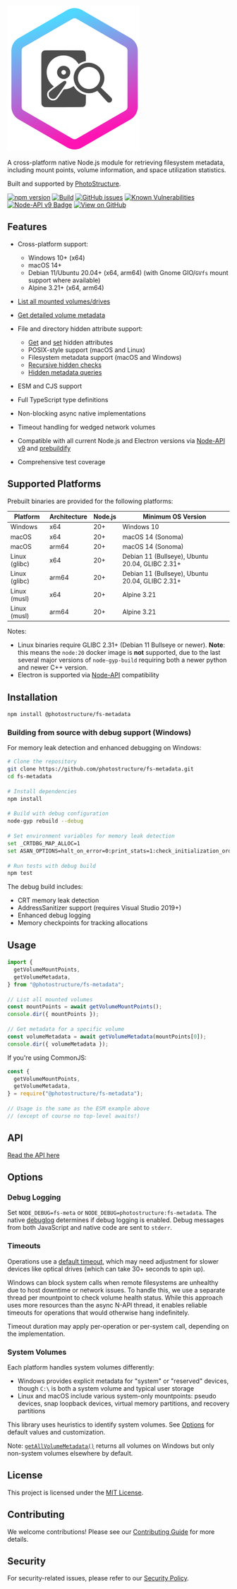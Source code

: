 ![PhotoStructure fs-metadata logo](https://raw.githubusercontent.com/photostructure/fs-metadata/main/doc/logo.svg)

A cross-platform native Node.js module for retrieving filesystem metadata, including mount points, volume information, and space utilization statistics.

Built and supported by [PhotoStructure](https://photostructure.com).

[![npm version](https://img.shields.io/npm/v/@photostructure/fs-metadata.svg)](https://www.npmjs.com/package/@photostructure/fs-metadata)
[![Build](https://github.com/photostructure/fs-metadata/actions/workflows/build.yml/badge.svg?branch=main)](https://github.com/photostructure/fs-metadata/actions/workflows/build.yml)
[![GitHub issues](https://img.shields.io/github/issues/photostructure/fs-metadata.svg)](https://github.com/photostructure/fs-metadata/issues)
[![Known Vulnerabilities](https://snyk.io/test/github/photostructure/fs-metadata/badge.svg?targetFile=package.json)](https://snyk.io/test/github/photostructure/fs-metadata?targetFile=package.json)
[![Node-API v9 Badge](https://raw.githubusercontent.com/nodejs/abi-stable-node/refs/heads/doc/assets/Node-API%20v9%20Badge.svg)](https://nodejs.org/dist/latest/docs/api/n-api.html#node-api-version-matrix)
[![View on GitHub](https://img.shields.io/badge/View%20on-GitHub-blue)](https://github.com/photostructure/fs-metadata)

## Features

- Cross-platform support:
  - Windows 10+ (x64)
  - macOS 14+
  - Debian 11/Ubuntu 20.04+ (x64, arm64) (with Gnome GIO/`GVfs` mount support where available)
  - Alpine 3.21+ (x64, arm64)

- [List all mounted volumes/drives](https://photostructure.github.io/fs-metadata/functions/getVolumeMountPoints.html)

- [Get detailed volume metadata](https://photostructure.github.io/fs-metadata/functions/getVolumeMetadata.html)

- File and directory hidden attribute support:
  - [Get](https://photostructure.github.io/fs-metadata/functions/isHidden.html) and [set](https://photostructure.github.io/fs-metadata/functions/setHidden.html) hidden attributes
  - POSIX-style support (macOS and Linux)
  - Filesystem metadata support (macOS and Windows)
  - [Recursive hidden checks](https://photostructure.github.io/fs-metadata/functions/isHiddenRecursive.html)
  - [Hidden metadata queries](https://photostructure.github.io/fs-metadata/functions/getHiddenMetadata.html)

- ESM and CJS support

- Full TypeScript type definitions

- Non-blocking async native implementations

- Timeout handling for wedged network volumes

- Compatible with all current Node.js and Electron versions via [Node-API v9](https://nodejs.org/api/n-api.html#node-api) and [prebuildify](https://github.com/prebuild/prebuildify)

- Comprehensive test coverage

## Supported Platforms

Prebuilt binaries are provided for the following platforms:

| Platform | Architecture | Node.js | Minimum OS Version |
|----------|--------------|---------|-------------------|
| Windows | x64 | 20+ | Windows 10 |
| macOS | x64 | 20+ | macOS 14 (Sonoma) |
| macOS | arm64 | 20+ | macOS 14 (Sonoma) |
| Linux (glibc) | x64 | 20+ | Debian 11 (Bullseye), Ubuntu 20.04, GLIBC 2.31+ |
| Linux (glibc) | arm64 | 20+ | Debian 11 (Bullseye), Ubuntu 20.04, GLIBC 2.31+ |
| Linux (musl) | x64 | 20+ | Alpine 3.21 |
| Linux (musl) | arm64 | 20+ | Alpine 3.21 |

Notes:
- Linux binaries require GLIBC 2.31+ (Debian 11 Bullseye or newer). **Note**: this means the `node:20` docker image is **not** supported, due to the last several major versions of `node-gyp-build` requiring both a newer python and newer C++ version.
- Electron is supported via [Node-API](https://nodejs.org/api/n-api.html) compatibility

## Installation

```bash
npm install @photostructure/fs-metadata
```

### Building from source with debug support (Windows)

For memory leak detection and enhanced debugging on Windows:

```bash
# Clone the repository
git clone https://github.com/photostructure/fs-metadata.git
cd fs-metadata

# Install dependencies
npm install

# Build with debug configuration
node-gyp rebuild --debug

# Set environment variables for memory leak detection
set _CRTDBG_MAP_ALLOC=1
set ASAN_OPTIONS=halt_on_error=0:print_stats=1:check_initialization_order=1

# Run tests with debug build
npm test
```

The debug build includes:
- CRT memory leak detection
- AddressSanitizer support (requires Visual Studio 2019+)
- Enhanced debug logging
- Memory checkpoints for tracking allocations

## Usage

```ts
import {
  getVolumeMountPoints,
  getVolumeMetadata,
} from "@photostructure/fs-metadata";

// List all mounted volumes
const mountPoints = await getVolumeMountPoints();
console.dir({ mountPoints });

// Get metadata for a specific volume
const volumeMetadata = await getVolumeMetadata(mountPoints[0]);
console.dir({ volumeMetadata });
```

If you're using CommonJS:

```js
const {
  getVolumeMountPoints,
  getVolumeMetadata,
} = require("@photostructure/fs-metadata");

// Usage is the same as the ESM example above 
// (except of course no top-level awaits!)
```

## API

[Read the API here](https://photostructure.github.io/fs-metadata/modules.html)

## Options

### Debug Logging

Set `NODE_DEBUG=fs-meta` or `NODE_DEBUG=photostructure:fs-metadata`. The native [debuglog](https://nodejs.org/api/util.html#utildebuglogsection-callback) determines if debug logging is enabled. Debug messages from both JavaScript and native code are sent to `stderr`.

### Timeouts

Operations use a [default timeout](https://photostructure.github.io/fs-metadata/variables/TimeoutMsDefault.html), which may need adjustment for slower devices like optical drives (which can take 30+ seconds to spin up).

Windows can block system calls when remote filesystems are unhealthy due to host downtime or network issues. To handle this, we use a separate thread per mountpoint to check volume health status. While this approach uses more resources than the async N-API thread, it enables reliable timeouts for operations that would otherwise hang indefinitely.

Timeout duration may apply per-operation or per-system call, depending on the implementation.

### System Volumes

Each platform handles system volumes differently:

- Windows provides explicit metadata for "system" or "reserved" devices, though `C:\` is both a system volume and typical user storage
- Linux and macOS include various system-only mountpoints: pseudo devices, snap loopback devices, virtual memory partitions, and recovery partitions

This library uses heuristics to identify system volumes. See [Options](https://photostructure.github.io/fs-metadata/interfaces/Options.html) for default values and customization.

Note: [`getAllVolumeMetadata()`](https://photostructure.github.io/fs-metadata/functions/getAllVolumeMetadata.html) returns all volumes on Windows but only non-system volumes elsewhere by default.

## License

This project is licensed under the [MIT License](https://github.com/photostructure/fs-metadata/blob/main/LICENSE.txt).

## Contributing

We welcome contributions! Please see our [Contributing Guide](https://github.com/photostructure/fs-metadata/blob/main/CONTRIBUTING.md) for more details.

## Security

For security-related issues, please refer to our [Security Policy](https://github.com/photostructure/fs-metadata/blob/main/SECURITY.md).
